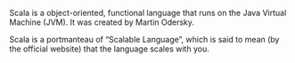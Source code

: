 Scala is a object-oriented, functional language that runs on the Java Virtual Machine (JVM).  It was created by Martin Odersky.

Scala is a portmanteau of “Scalable Language”, which is said to mean (by the official website) that the language scales with you.

